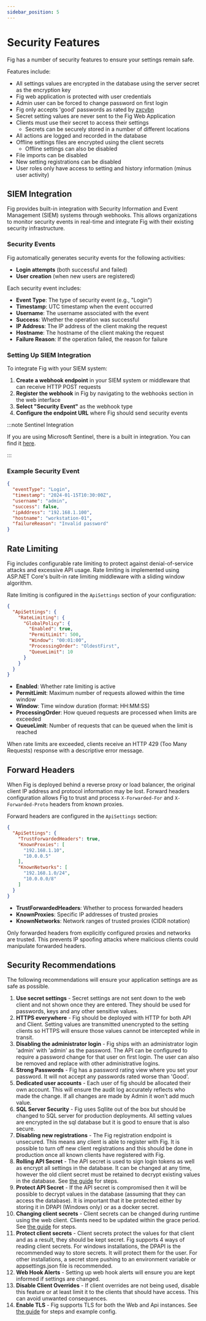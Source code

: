 ```yaml
---
sidebar_position: 5
---
```


# Security Features

Fig has a number of security features to ensure your settings remain safe.

Features include:

- All settings values are encrypted in the database using the server secret as the encryption key
- Fig web application is protected with user credentials
- Admin user can be forced to change password on first login
- Fig only accepts 'good' passwords as rated by [zxcvbn](https://github.com/dropbox/zxcvbn)
- Secret setting values are never sent to the Fig Web Application
- Clients must use their secret to access their settings
  - Secrets can be securely stored in a number of different locations
- All actions are logged and recorded in the database
- Offline settings files are encrypted using the client secrets
  - Offline settings can also be disabled
- File imports can be disabled
- New setting registrations can be disabled
- User roles only have access to setting and history information (minus user activity)

## SIEM Integration

Fig provides built-in integration with Security Information and Event Management (SIEM) systems through webhooks. This allows organizations to monitor security events in real-time and integrate Fig with their existing security infrastructure.

### Security Events

Fig automatically generates security events for the following activities:

- **Login attempts** (both successful and failed)
- **User creation** (when new users are registered)

Each security event includes:

- **Event Type**: The type of security event (e.g., "Login")
- **Timestamp**: UTC timestamp when the event occurred
- **Username**: The username associated with the event
- **Success**: Whether the operation was successful
- **IP Address**: The IP address of the client making the request
- **Hostname**: The hostname of the client making the request
- **Failure Reason**: If the operation failed, the reason for failure

### Setting Up SIEM Integration

To integrate Fig with your SIEM system:

1. **Create a webhook endpoint** in your SIEM system or middleware that can receive HTTP POST requests
2. **Register the webhook** in Fig by navigating to the webhooks section in the web interface
3. **Select "Security Event"** as the webhook type
4. **Configure the endpoint URL** where Fig should send security events

:::note Sentinel Integration

If you are using Microsoft Sentinel, there is a built in integration. You can find it [here](./integrations/fig-sentinel-connector.md).

:::

### Example Security Event

```json
{
  "eventType": "Login",
  "timestamp": "2024-01-15T10:30:00Z",
  "username": "admin",
  "success": false,
  "ipAddress": "192.168.1.100",
  "hostname": "workstation-01",
  "failureReason": "Invalid password"
}
```

## Rate Limiting

Fig includes configurable rate limiting to protect against denial-of-service attacks and excessive API usage. Rate limiting is implemented using ASP.NET Core's built-in rate limiting middleware with a sliding window algorithm.

Rate limiting is configured in the `ApiSettings` section of your configuration:

```json
{
  "ApiSettings": {
    "RateLimiting": {
      "GlobalPolicy": {
        "Enabled": true,
        "PermitLimit": 500,
        "Window": "00:01:00",
        "ProcessingOrder": "OldestFirst",
        "QueueLimit": 10
      }
    }
  }
}
```

- **Enabled**: Whether rate limiting is active
- **PermitLimit**: Maximum number of requests allowed within the time window
- **Window**: Time window duration (format: HH:MM:SS)
- **ProcessingOrder**: How queued requests are processed when limits are exceeded
- **QueueLimit**: Number of requests that can be queued when the limit is reached

When rate limits are exceeded, clients receive an HTTP 429 (Too Many Requests) response with a descriptive error message.

## Forward Headers

When Fig is deployed behind a reverse proxy or load balancer, the original client IP address and protocol information may be lost. Forward headers configuration allows Fig to trust and process `X-Forwarded-For` and `X-Forwarded-Proto` headers from known proxies.

Forward headers are configured in the `ApiSettings` section:

```json
{
  "ApiSettings": {
    "TrustForwardedHeaders": true,
    "KnownProxies": [
      "192.168.1.10",
      "10.0.0.5"
    ],
    "KnownNetworks": [
      "192.168.1.0/24",
      "10.0.0.0/8"
    ]
  }
}
```

- **TrustForwardedHeaders**: Whether to process forwarded headers
- **KnownProxies**: Specific IP addresses of trusted proxies
- **KnownNetworks**: Network ranges of trusted proxies (CIDR notation)

Only forwarded headers from explicitly configured proxies and networks are trusted. This prevents IP spoofing attacks where malicious clients could manipulate forwarded headers.

## Security Recommendations

The following recommendations will ensure your application settings are as safe as possible.

1. **Use secret settings** - Secret settings are not sent down to the web client and not shown once they are entered. They should be used for passwords, keys and any other sensitive values.
1. **HTTPS everywhere** - Fig should be deployed with HTTP for both API and Client. Setting values are transmitted unencrypted to the setting clients so HTTPS will ensure those values cannot be intercepted while in transit.
1. **Disabling the administrator login** - Fig ships with an administrator login 'admin' with 'admin' as the password. The API can be configured to require a password change for that user on first login. The user can also be removed and replace with other administrative logins. 
1. **Strong Passwords** - Fig has a password rating view where you set your password. It will not accept any passwords rated worse than 'Good'.
1. **Dedicated user accounts** - Each user of fig should be allocated their own account. This will ensure the audit log accurately reflects who made the change. If all changes are made by Admin it won't add much value.
1. **SQL Server Security** - Fig uses Sqllite out of the box but should be changed to SQL server for production deployments. All setting values are encrypted in the sql database but it is good to ensure that is also secure.
1. **Disabling new registrations** - The Fig registration endpoint is unsecured. This means any client is able to register with Fig. It is possible to turn off new client registrations and this should be done in production once all known clients have registered with Fig.
1. **Rolling API Secret** - The API secret is used to sign login tokens as well as encrypt all settings in the database. It can be changed at any time, however the old client secret must be retained to decrypt existing values in the database. See [the guide](http://www.figsettings.com/docs/guides/api-secret-migration) for steps.
1. **Protect API Secret** - If the API secret is compromised then it will be possible to decrypt values in the database (assuming that they can access the database). It is important that it be protected either by storing it in DPAPI (Windows only) or as a docker secret.
1. **Changing client secrets** - Client secrets can be changed during runtime using the web client. Clients need to be updated within the grace period. See [the guide](http://www.figsettings.com/docs/guides/client-secret-migration) for steps.
1. **Protect client secrets** - Client secrets protect the values for that client and as a result, they should be kept secret. Fig supports 4 ways of reading client secrets. For windows installations, the DPAPI is the recommended way to store secrets. It will protect them for the user. For other installations, a secret store pushing to an environment variable or appsettings.json file is recommended.
1. **Web Hook Alerts** - Setting up web hook alerts will ensure you are kept informed if settings are changed.
1. **Disable Client Overrides** - If client overrides are not being used, disable this feature or at least limit it to the clients that should have access. This can avoid unwanted consequences.
1. **Enable TLS** - Fig supports TLS for both the Web and Api instances. See [the guide](http://www.figsettings.com/docs/guides/configuring-tls) for steps and example config.
